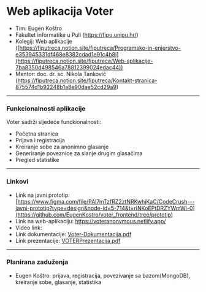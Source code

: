 # Web aplikacija Voter
- Tim: Eugen Koštro
- Fakultet informatike u Puli (https://fipu.unipu.hr/)
- Kolegij: Web aplikacije ([https://fiputreca.notion.site/fiputreca/Programsko-in-enjerstvo-e353945331df468e8382cdad1e91c4b8i](https://fiputreca.notion.site/fiputreca/Web-aplikacije-7ba8350d498546a78812399024edac44))
- Mentor: doc. dr. sc. Nikola Tanković (https://fiputreca.notion.site/fiputreca/Kontakt-stranica-875574d1b92248b1a8e90dae52cd29a9)
---
### Funkcionalnosti aplikacije
Voter sadrži sljedeće funckionalnosti: 
- Početna stranica
- Prijava i registracija
- Kreiranje sobe za anonimno glasanje
- Generiranje poveznice za slanje drugim glasačima
- Pregled statistike
---
### Linkovi
- Link na javni prototip: [https://www.figma.com/file/PAl7mTzfRZ2ztNRKwhjKaC/CodeCrush---javni-prototip?type=design&node-id=5-714&t=rINKoEPtDRZYWmWi-0](https://github.com/EugenKostro/voter_frontend/tree/prototip)
- Link na web-aplikaciju: https://voteranonymous.netlify.app/
- Video link: 
- Link dokumentacije: [Voter-Dokumentacija.pdf](https://github.com/EugenKostro/voter_frontend/files/14239394/Voter-Dokumentacija.pdf)
- Link prezentacije: [VOTERPrezentacija.pdf](https://github.com/EugenKostro/voter_frontend/files/14240529/VOTERPrezentacija.pdf)

---
### Planirana zaduženja
- Eugen Koštro: prijava, registracija, povezivanje sa bazom(MongoDB), kreiranje sobe, glasanje, statistika
 
